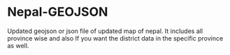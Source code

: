 # Nepal-GEOJSON
Updated geojson or json file of updated map of nepal. It includes all province wise and also If you want the district data in the specific province as well.
